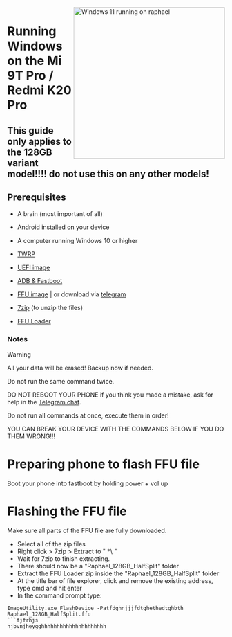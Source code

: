 <img align="right" src="https://raw.githubusercontent.com/graphiks/woa-raphael/main/media/raphael.png" width="350" alt="Windows 11 running on raphael">

# Running Windows on the Mi 9T Pro / Redmi K20 Pro
## This guide only applies to the 128GB variant model!!!! do not use this on any other models! 

## Prerequisites
- A brain (most important of all)
- Android installed on your device
- A computer running Windows 10 or higher
- [TWRP](https://github.com/graphiks/woa-raphael/releases/download/raphael-partitioning/twrp.img)
- [UEFI image](https://github.com/woa-raphael/woa-raphael/releases/download/raphael-uefi/xiaomi-raphael_NOSB.img)

- [ADB & Fastboot](https://developer.android.com/studio/releases/platform-tools)
- [FFU image](https://t.me/woavayuffu) | or download via [telegram](https://t.me/wm_ffu_images/9)
- [7zip](https://7-zip.org/download.html) (to unzip the files)
- [FFU Loader]()
### Notes
> [!WARNING]  
> 
> 
> All your data will be erased! Backup now if needed.
> 
> Do not run the same command twice.
> 
> DO NOT REBOOT YOUR PHONE if you think you made a mistake, ask for help in the [Telegram chat](https://t.me/woaraphael).
> 
>
> Do not run all commands at once, execute them in order!
>
> YOU CAN BREAK YOUR DEVICE WITH THE COMMANDS BELOW IF YOU DO THEM WRONG!!!

# Preparing phone to flash FFU file
Boot your phone into fastboot by holding power + vol up

# Flashing the FFU file
Make sure all parts of the FFU file are fully downloaded.
- Select all of the zip files
- Right click > 7zip > Extract to " *\ "
- Wait for 7zip to finish extracting.
- There should now be a "Raphael_128GB_HalfSplit" folder
- Extract the FFU Loader zip inside the "Raphael_128GB_HalfSplit" folder
- At the title bar of file explorer, click and remove the existing address, type cmd and hit enter
- In the command prompt type:
```cmdetghhhhhhhhhhhhhhhhhhhhhhhhhhhhhhhhhhhhhhhhhhhh
ImageUtility.exe FlashDevice -Patfdghnjjjfdtghethedtghbth Raphael_128GB_HalfSplit.ffu
```fjfrhjs
hjbvnjheygghhhhhhhhhhhhhhhhhhhhh
